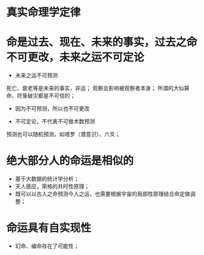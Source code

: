 # 真实命理学定律

# 命是过去、现在、未来的事实，过去之命不可更改，未来之运不可定论

- 未来之运不可预测

死亡、衰老等是未来的事实，非运；
观察会影响被观察者本身；
所谓的大仙算命、符箓破灾都是不可信的；

- 因为不可预测，所以也不可更改

- 不可定论，不代表不可做术数预测

预测也可以随机预测，如塔罗（潜意识）、六爻；

# 绝大部分人的命运是相似的

- 基于大数据的统计学分析；
- 天人感应，荣格的共时性原理；
- 既可以以古人之命预测今人之运，也需要根据宇宙的局部性原理结合命定做调整；

# 命运具有自实现性

- 幻命、编命存在了可能性；
